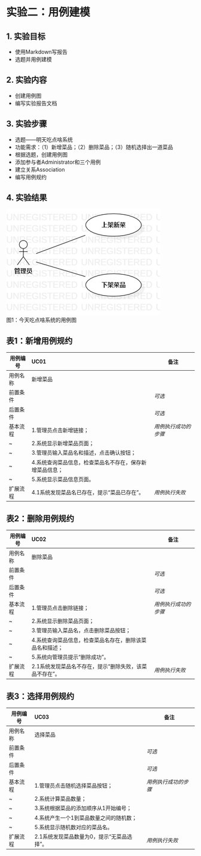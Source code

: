 # 实验二：用例建模


## 1. 实验目标

- 使用Markdown写报告
- 选题并用例建模

## 2. 实验内容

- 创建用例图
- 编写实验报告文档

## 3. 实验步骤

- 选题——明天吃点啥系统
- 功能需求：（1）新增菜品；（2）删除菜品；（3）随机选择出一道菜品
- 根据选题，创建用例图
- 添加参与者Administrator和三个用例
- 建立关系Association
- 编写用例规约


## 4. 实验结果

![用例图](./Lab2_UseCaseDiagram1.jpg)  
图1：今天吃点啥系统的用例图

 
 
## 表1：新增用例规约  

用例编号  | UC01 | 备注  
-|:-|-  
用例名称  | 新增菜品  |   
前置条件  |     | *可选*   
后置条件  |      | *可选*   
基本流程  | 1.管理员点击新增链接；  |*用例执行成功的步骤*    
~| 2.系统显示新增菜品页面；  |   
~| 3.管理员输入菜品名和描述，点击确认按钮；  |   
~| 4.系统查询菜品信息，检查菜品名不存在，保存新增菜品信息；  |   
~| 5.系统显示菜品信息页面。  |  
扩展流程  | 4.1系统发现菜品名已存在，提示“菜品已存在”。 |*用例执行失败* 



## 表2：删除用例规约  

用例编号  | UC02 | 备注  
-|:-|-  
用例名称  | 删除菜品  |   
前置条件  |      | *可选*   
后置条件  |      | *可选*   
基本流程  | 1.管理员点击删除链接；  |*用例执行成功的步骤*    
~| 2.系统显示删除菜品页面；  |   
~| 3.管理员输入菜品名，点击删除菜品按钮；   |   
~| 4.系统查询菜品信息，检查菜品名存在，删除该菜品名和描述；   |   
~| 5.系统向管理员提示“删除成功”。   |   
扩展流程  | 2.1系统发现菜品名不存在，提示“删除失败，该菜品不存在”。  |*用例执行失败* 



## 表3：选择用例规约  

用例编号  | UC03 | 备注  
-|:-|-  
用例名称  | 选择菜品  |   
前置条件  |      | *可选*   
后置条件  |      | *可选*   
基本流程  | 1.管理员点击随机选择菜品按钮；  |*用例执行成功的步骤*    
~| 2.系统计算菜品数量；  |   
~| 3.系统根据菜品的添加顺序从1开始编号；   |   
~| 4.系统产生一个1到菜品数量之间的随机数；   |   
~| 5.系统显示随机数对应的菜品名。   |   
扩展流程  | 2.1系统发现菜品数量为0，提示“无菜品选择”。  |*用例执行失败* 
